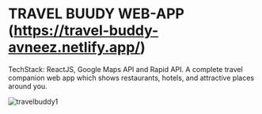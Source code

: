 # TRAVEL BUUDY WEB-APP (https://travel-buddy-avneez.netlify.app/)

TechStack: ReactJS, Google Maps API and Rapid API.
A complete travel companion web app which shows restaurants, hotels, and attractive places around you.

![travelbuddy1](https://user-images.githubusercontent.com/61105948/167319664-10555a82-c05d-4d73-9642-ca0974f89821.png)

